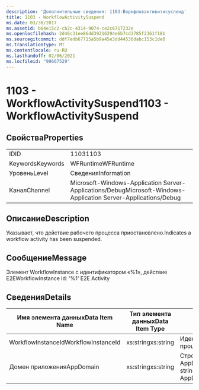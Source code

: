 ```yaml
---
description: 'Дополнительные сведения: 1103-Воркфловактивитисуспенд'
title: 1103 - WorkflowActivitySuspend
ms.date: 03/30/2017
ms.assetid: b64e15c2-cb2c-4314-9074-ce2c6717232e
ms.openlocfilehash: 2d46c31ee86dd39216294e6b7cd3785f2361f18b
ms.sourcegitcommit: ddf7edb67715a5b9a45e3dd44536dabc153c1de0
ms.translationtype: MT
ms.contentlocale: ru-RU
ms.lasthandoff: 02/06/2021
ms.locfileid: "99667529"
---
```

# <a name="1103---workflowactivitysuspend"></a><span data-ttu-id="e065a-103">1103 - WorkflowActivitySuspend</span><span class="sxs-lookup"><span data-stu-id="e065a-103">1103 - WorkflowActivitySuspend</span></span>

## <a name="properties"></a><span data-ttu-id="e065a-104">Свойства</span><span class="sxs-lookup"><span data-stu-id="e065a-104">Properties</span></span>  
  
|||  
|-|-|  
|<span data-ttu-id="e065a-105">ID</span><span class="sxs-lookup"><span data-stu-id="e065a-105">ID</span></span>|<span data-ttu-id="e065a-106">1103</span><span class="sxs-lookup"><span data-stu-id="e065a-106">1103</span></span>|  
|<span data-ttu-id="e065a-107">Keywords</span><span class="sxs-lookup"><span data-stu-id="e065a-107">Keywords</span></span>|<span data-ttu-id="e065a-108">WFRuntime</span><span class="sxs-lookup"><span data-stu-id="e065a-108">WFRuntime</span></span>|  
|<span data-ttu-id="e065a-109">Уровень</span><span class="sxs-lookup"><span data-stu-id="e065a-109">Level</span></span>|<span data-ttu-id="e065a-110">Сведения</span><span class="sxs-lookup"><span data-stu-id="e065a-110">Information</span></span>|  
|<span data-ttu-id="e065a-111">Канал</span><span class="sxs-lookup"><span data-stu-id="e065a-111">Channel</span></span>|<span data-ttu-id="e065a-112">Microsoft-Windows-Application Server-Applications/Debug</span><span class="sxs-lookup"><span data-stu-id="e065a-112">Microsoft-Windows-Application Server-Applications/Debug</span></span>|  
  
## <a name="description"></a><span data-ttu-id="e065a-113">Описание</span><span class="sxs-lookup"><span data-stu-id="e065a-113">Description</span></span>  

 <span data-ttu-id="e065a-114">Указывает, что действие рабочего процесса приостановлено.</span><span class="sxs-lookup"><span data-stu-id="e065a-114">Indicates a workflow activity has been suspended.</span></span>  
  
## <a name="message"></a><span data-ttu-id="e065a-115">Сообщение</span><span class="sxs-lookup"><span data-stu-id="e065a-115">Message</span></span>  

 <span data-ttu-id="e065a-116">Элемент WorkflowInstance с идентификатором «%1», действие E2E</span><span class="sxs-lookup"><span data-stu-id="e065a-116">WorkflowInstance Id: '%1' E2E Activity</span></span>  
  
## <a name="details"></a><span data-ttu-id="e065a-117">Сведения</span><span class="sxs-lookup"><span data-stu-id="e065a-117">Details</span></span>  
  
|<span data-ttu-id="e065a-118">Имя элемента данных</span><span class="sxs-lookup"><span data-stu-id="e065a-118">Data Item Name</span></span>|<span data-ttu-id="e065a-119">Тип элемента данных</span><span class="sxs-lookup"><span data-stu-id="e065a-119">Data Item Type</span></span>|<span data-ttu-id="e065a-120">Описание</span><span class="sxs-lookup"><span data-stu-id="e065a-120">Description</span></span>|  
|--------------------|--------------------|-----------------|  
|<span data-ttu-id="e065a-121">WorkflowInstanceId</span><span class="sxs-lookup"><span data-stu-id="e065a-121">WorkflowInstanceId</span></span>|<span data-ttu-id="e065a-122">xs:string</span><span class="sxs-lookup"><span data-stu-id="e065a-122">xs:string</span></span>|<span data-ttu-id="e065a-123">Идентификатор экземпляра рабочего процесса.</span><span class="sxs-lookup"><span data-stu-id="e065a-123">The workflow instance id.</span></span>|  
|<span data-ttu-id="e065a-124">Домен приложения</span><span class="sxs-lookup"><span data-stu-id="e065a-124">AppDomain</span></span>|<span data-ttu-id="e065a-125">xs:string</span><span class="sxs-lookup"><span data-stu-id="e065a-125">xs:string</span></span>|<span data-ttu-id="e065a-126">Строка, возвращаемая AppDomain.CurrentDomain.FriendlyName.</span><span class="sxs-lookup"><span data-stu-id="e065a-126">The string returned by AppDomain.CurrentDomain.FriendlyName.</span></span>|

